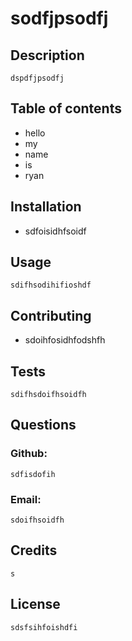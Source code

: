 
  # sodfjpsodfj
    
  ## Description
    dspdfjpsodfj
  ## Table of contents
  - hello
  - my
  - name
  - is
  - ryan
  ## Installation
  - sdfoisidhfsoidf
  ## Usage
    sdifhsodihifioshdf
  ## Contributing
  - sdoihfosidhfodshfh
  ## Tests
    sdifhsdoifhsoidfh
  ## Questions
  ###  Github: 
    sdfisdofih
  ###  Email: 
    sdoifhsoidfh
  ## Credits
    s
  ## License
    sdsfsihfoishdfi
